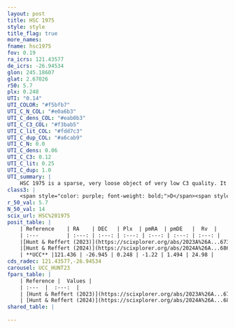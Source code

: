 ```yaml
---
layout: post
title: HSC 1975
style: style
title_flag: true
more_names: 
fname: hsc1975
fov: 0.19
ra_icrs: 121.43577
de_icrs: -26.94534
glon: 245.18607
glat: 2.67026
r50: 5.7
plx: 0.248
UTI: "0.14"
UTI_COLOR: "#f5bfb7"
UTI_C_N_COL: "#e0a6b3"
UTI_C_dens_COL: "#eab0b3"
UTI_C_C3_COL: "#f3bab5"
UTI_C_lit_COL: "#fdd7c3"
UTI_C_dup_COL: "#a6cab9"
UTI_C_N: 0.0
UTI_C_dens: 0.06
UTI_C_C3: 0.12
UTI_C_lit: 0.25
UTI_C_dup: 1.0
UTI_summary: |
    HSC 1975 is a sparse, very loose object of very low C3 quality. It was recently reported in the literature.<br><br><span style="color: #99180f; font-weight: bold;">Warning: </span>contains less than 25 stars with <i>P>0.5</i> estimated.
class3: |
    <span style="color: purple; font-weight: bold;">D</span><span style="color: red; font-weight: bold;">C</span>
r_50_val: 5.7
N_50_val: 14
scix_url: HSC%201975
posit_table: |
    | Reference    | RA    | DEC   | Plx  | pmRA  | pmDE   |  Rv  |
    | :---         | :---: | :---: | :---: | :---: | :---: | :---: |
    |[Hunt & Reffert (2023)](https://scixplorer.org/abs/2023A%26A...673A.114H) | 121.48 | -26.947 | 0.246 | -1.207 | 1.497 | 24.876 |
    |[Hunt & Reffert (2024)](https://scixplorer.org/abs/2024A%26A...686A..42H) | 121.48 | -26.947 | 0.246 | -1.207 | 1.497 | 24.876 |
    | **UCC** |121.436 | -26.945 | 0.248 | -1.22 | 1.494 | 24.98 | 
cds_radec: 121.43577,-26.94534
carousel: UCC_HUNT23
fpars_table: |
    | Reference |  Values |
    | :---  |  :---:  |
    | [Hunt & Reffert (2023)](https://scixplorer.org/abs/2023A%26A...673A.114H) | `AV50=0.554, diffAV50=1.522, MOD50=12.777, logAge50=9.697` |
    | [Hunt & Reffert (2024)](https://scixplorer.org/abs/2024A%26A...686A..42H) | `MassJ=105.967` |
shared_table: |
    
---
```


